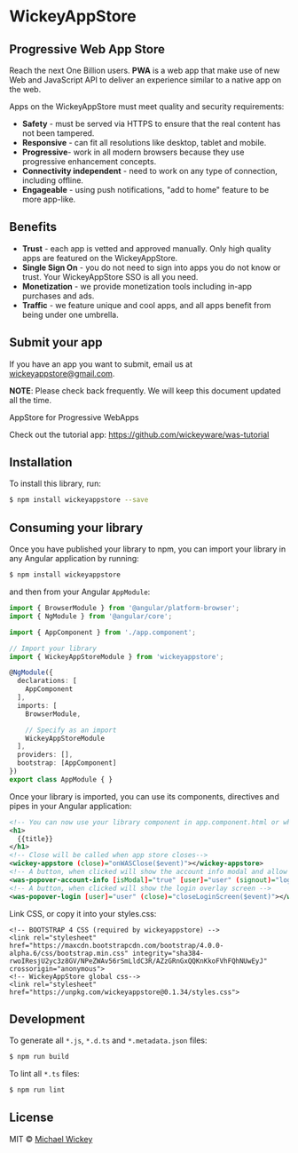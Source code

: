 # WickeyAppStore
## Progressive Web App Store 
Reach the next One Billion users. **PWA** is a web app that make use of new Web and JavaScript API to deliver an  experience similar to a native app on the web.

Apps on the WickeyAppStore must meet quality and security requirements:

* **Safety** - must be served via HTTPS to ensure that the real content has not been tampered.
* **Responsive** - can fit all resolutions like desktop, tablet and mobile.
* **Progressive**- work in all modern browsers because they use progressive enhancement concepts.
* **Connectivity independent** - need to work on any type of connection, including offline.
* **Engageable** - using push notifications, "add to home" feature to be more app-like.

## Benefits

* **Trust** - each app is vetted and approved manually.  Only high quality apps are featured on the WickeyAppStore.
* **Single Sign On** - you do not need to sign into apps you do not know or trust. Your WickeyAppStore SSO is all you need.
* **Monetization** - we provide monetization tools including in-app purchases and ads.
* **Traffic** - we feature unique and cool apps, and all apps benefit from being under one umbrella. 

## Submit your app

If you have an app you want to submit, email us at [wickeyappstore@gmail.com](mailto:wickeyappstore@gmail.com). 


**NOTE**: Please check back frequently. We will keep this document updated all the time.

AppStore for Progressive WebApps

Check out the tutorial app: https://github.com/wickeyware/was-tutorial

## Installation

To install this library, run:

```bash
$ npm install wickeyappstore --save
```

## Consuming your library

Once you have published your library to npm, you can import your library in any Angular application by running:

```bash
$ npm install wickeyappstore
```

and then from your Angular `AppModule`:

```typescript
import { BrowserModule } from '@angular/platform-browser';
import { NgModule } from '@angular/core';

import { AppComponent } from './app.component';

// Import your library
import { WickeyAppStoreModule } from 'wickeyappstore';

@NgModule({
  declarations: [
    AppComponent
  ],
  imports: [
    BrowserModule,

    // Specify as an import
    WickeyAppStoreModule
  ],
  providers: [],
  bootstrap: [AppComponent]
})
export class AppModule { }
```

Once your library is imported, you can use its components, directives and pipes in your Angular application:

```xml
<!-- You can now use your library component in app.component.html or wherever needed -->
<h1>
  {{title}}
</h1>
<!-- Close will be called when app store closes-->
<wickey-appstore (close)="onWASClose($event)"></wickey-appstore>
<!-- A button, when clicked will show the account info modal and allow email add/edit -->
<was-popover-account-info [isModal]="true" [user]="user" (signout)="logoutUser($event)"></was-popover-account-info>
<!-- A button, when clicked will show the login overlay screen -->
<was-popover-login [user]="user" (close)="closeLoginScreen($event)"></was-popover-login>
```

Link CSS, or copy it into your styles.css:
```code
<!-- BOOTSTRAP 4 CSS (required by wickeyappstore) -->
<link rel="stylesheet" href="https://maxcdn.bootstrapcdn.com/bootstrap/4.0.0-alpha.6/css/bootstrap.min.css" integrity="sha384-rwoIResjU2yc3z8GV/NPeZWAv56rSmLldC3R/AZzGRnGxQQKnKkoFVhFQhNUwEyJ" crossorigin="anonymous">
<!-- WickeyAppStore global css-->
<link rel="stylesheet" href="https://unpkg.com/wickeyappstore@0.1.34/styles.css">
```

## Development

To generate all `*.js`, `*.d.ts` and `*.metadata.json` files:

```bash
$ npm run build
```

To lint all `*.ts` files:

```bash
$ npm run lint
```

## License

MIT © [Michael Wickey](mailto:wickeym@gmail.com)
